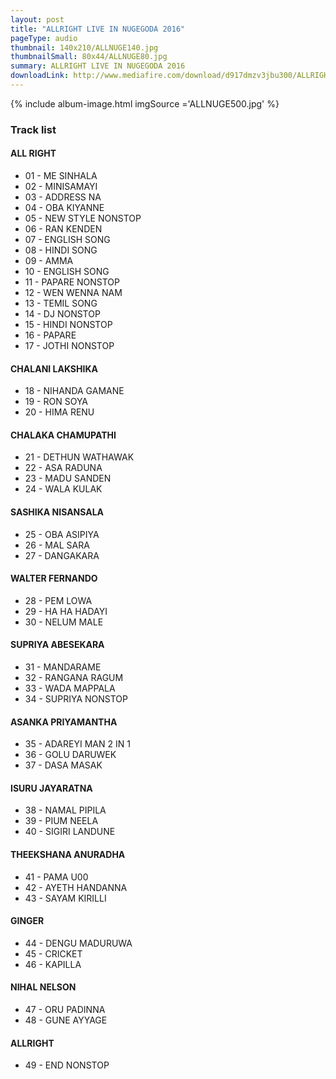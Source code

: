 ```yaml
---
layout: post
title: "ALLRIGHT LIVE IN NUGEGODA 2016"
pageType: audio
thumbnail: 140x210/ALLNUGE140.jpg
thumbnailSmall: 80x44/ALLNUGE80.jpg
summary: ALLRIGHT LIVE IN NUGEGODA 2016
downloadLink: http://www.mediafire.com/download/d917dmzv3jbu300/ALLRIGHT_LIVE_IN_NUGEGODA_2016.rar
---
```



{% include album-image.html imgSource ='ALLNUGE500.jpg' %}

### Track list 

####   ALL RIGHT

- 01 - ME SINHALA 
- 02 - MINISAMAYI 
- 03 - ADDRESS NA 
- 04 - OBA KIYANNE 
- 05 - NEW STYLE NONSTOP 
- 06 - RAN KENDEN 
- 07 - ENGLISH SONG 
- 08 - HINDI SONG 
- 09 - AMMA 
- 10 - ENGLISH SONG 
- 11 - PAPARE NONSTOP 
- 12 - WEN WENNA NAM 
- 13 - TEMIL SONG 
- 14 - DJ NONSTOP 
- 15 - HINDI NONSTOP 
- 16 - PAPARE 
- 17 - JOTHI NONSTOP 


####   CHALANI LAKSHIKA

- 18 - NIHANDA GAMANE 
- 19 - RON SOYA 
- 20 - HIMA RENU 


####   CHALAKA CHAMUPATHI

- 21 - DETHUN WATHAWAK 
- 22 - ASA RADUNA 
- 23 - MADU SANDEN 
- 24 - WALA KULAK 

####   SASHIKA NISANSALA


- 25 - OBA ASIPIYA 
- 26 - MAL SARA 
- 27 - DANGAKARA

####   WALTER FERNANDO


- 28 - PEM LOWA 
- 29 - HA HA HADAYI 
- 30 - NELUM MALE 


####   SUPRIYA ABESEKARA


- 31 - MANDARAME 
- 32 - RANGANA RAGUM 
- 33 - WADA MAPPALA 
- 34 - SUPRIYA NONSTOP 


####   ASANKA PRIYAMANTHA


- 35 - ADAREYI MAN 2 IN 1 
- 36 - GOLU DARUWEK 
- 37 - DASA MASAK 


####   ISURU JAYARATNA


- 38 - NAMAL PIPILA 
- 39 - PIUM NEELA 
- 40 - SIGIRI LANDUNE 


####   THEEKSHANA ANURADHA


- 41 - PAMA U00 
- 42 - AYETH HANDANNA 
- 43 - SAYAM KIRILLI 


####   GINGER


- 44 - DENGU MADURUWA 
- 45 - CRICKET 
- 46 - KAPILLA 


####   NIHAL NELSON

- 47 - ORU PADINNA 
- 48 - GUNE AYYAGE 


####   ALLRIGHT


- 49 - END NONSTOP 










